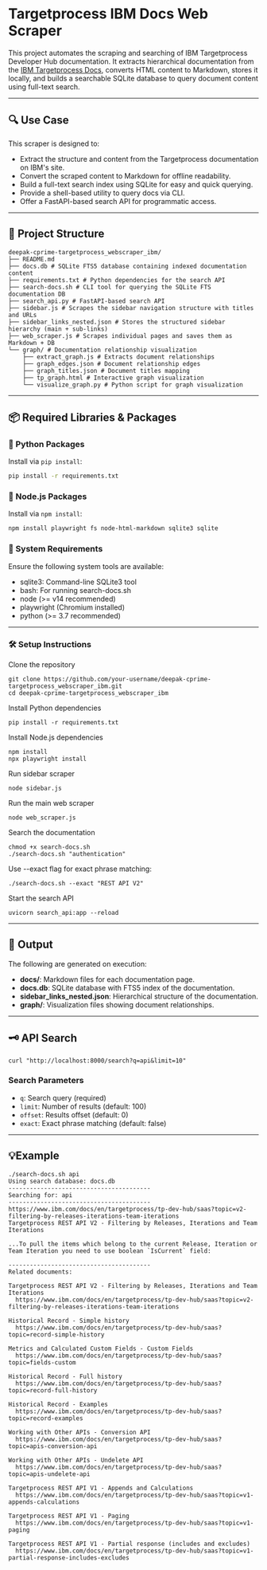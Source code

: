 # Targetprocess IBM Docs Web Scraper

This project automates the scraping and searching of IBM Targetprocess Developer Hub documentation. It extracts hierarchical documentation from the [IBM Targetprocess Docs](https://www.ibm.com/docs/en/targetprocess/tp-dev-hub/saas), converts HTML content to Markdown, stores it locally, and builds a searchable SQLite database to query document content using full-text search.

---

## 🔍 Use Case

This scraper is designed to:
- Extract the structure and content from the Targetprocess documentation on IBM's site.
- Convert the scraped content to Markdown for offline readability.
- Build a full-text search index using SQLite for easy and quick querying.
- Provide a shell-based utility to query docs via CLI.
- Offer a FastAPI-based search API for programmatic access.

---


## 📁 Project Structure

```
deepak-cprime-targetprocess_webscraper_ibm/
├── README.md
├── docs.db # SQLite FTS5 database containing indexed documentation content
├── requirements.txt # Python dependencies for the search API
├── search-docs.sh # CLI tool for querying the SQLite FTS documentation DB
├── search_api.py # FastAPI-based search API
├── sidebar.js # Scrapes the sidebar navigation structure with titles and URLs
├── sidebar_links_nested.json # Stores the structured sidebar hierarchy (main + sub-links)
├── web_scraper.js # Scrapes individual pages and saves them as Markdown + DB
└── graph/ # Documentation relationship visualization
    ├── extract_graph.js # Extracts document relationships
    ├── graph_edges.json # Document relationship edges
    ├── graph_titles.json # Document titles mapping
    ├── tp_graph.html # Interactive graph visualization
    └── visualize_graph.py # Python script for graph visualization
```

---


## 📦 Required Libraries & Packages



### 🐍 Python Packages

Install via `pip install`:
```bash
pip install -r requirements.txt
```

### 🧩 Node.js Packages

Install via `npm install`:
```bash
npm install playwright fs node-html-markdown sqlite3 sqlite
```
### 🧰 System Requirements
Ensure the following system tools are available:
- sqlite3: Command-line SQLite3 tool
- bash: For running search-docs.sh
- node (>= v14 recommended)
- playwright (Chromium installed)
- python (>= 3.7 recommended)

---

### 🛠 Setup Instructions
Clone the repository
```
git clone https://github.com/your-username/deepak-cprime-targetprocess_webscraper_ibm.git
cd deepak-cprime-targetprocess_webscraper_ibm
```
Install Python dependencies
```
pip install -r requirements.txt
```
Install Node.js dependencies
```
npm install
npx playwright install
```
Run sidebar scraper
```
node sidebar.js
```
Run the main web scraper
```
node web_scraper.js
```
Search the documentation
```
chmod +x search-docs.sh
./search-docs.sh "authentication"
```
Use --exact flag for exact phrase matching:
```
./search-docs.sh --exact "REST API V2"
```
Start the search API 
```
uvicorn search_api:app --reload
```
---
## 🧾 Output
The following are generated on execution:
- **docs/**: Markdown files for each documentation page.
- **docs.db**: SQLite database with FTS5 index of the documentation.
- **sidebar_links_nested.json**: Hierarchical structure of the documentation.
- **graph/**: Visualization files showing document relationships.
---
## 🗝️ API Search
```
curl "http://localhost:8000/search?q=api&limit=10"
```
### Search Parameters
- `q`: Search query (required)
- `limit`: Number of results (default: 100)
- `offset`: Results offset (default: 0)
- `exact`: Exact phrase matching (default: false)
---
## 💡Example
```
./search-docs.sh api
Using search database: docs.db
----------------------------------------
Searching for: api
----------------------------------------
https://www.ibm.com/docs/en/targetprocess/tp-dev-hub/saas?topic=v2-filtering-by-releases-iterations-team-iterations
Targetprocess REST API V2 - Filtering by Releases, Iterations and Team Iterations

...To pull the items which belong to the current Release, Iteration or Team Iteration you need to use boolean `IsCurrent` field:

----------------------------------------
Related documents:

Targetprocess REST API V2 - Filtering by Releases, Iterations and Team Iterations
  https://www.ibm.com/docs/en/targetprocess/tp-dev-hub/saas?topic=v2-filtering-by-releases-iterations-team-iterations

Historical Record - Simple history
  https://www.ibm.com/docs/en/targetprocess/tp-dev-hub/saas?topic=record-simple-history

Metrics and Calculated Custom Fields - Custom Fields
  https://www.ibm.com/docs/en/targetprocess/tp-dev-hub/saas?topic=fields-custom

Historical Record - Full history
  https://www.ibm.com/docs/en/targetprocess/tp-dev-hub/saas?topic=record-full-history

Historical Record - Examples
  https://www.ibm.com/docs/en/targetprocess/tp-dev-hub/saas?topic=record-examples

Working with Other APIs - Conversion API
  https://www.ibm.com/docs/en/targetprocess/tp-dev-hub/saas?topic=apis-conversion-api

Working with Other APIs - Undelete API
  https://www.ibm.com/docs/en/targetprocess/tp-dev-hub/saas?topic=apis-undelete-api

Targetprocess REST API V1 - Appends and Calculations
  https://www.ibm.com/docs/en/targetprocess/tp-dev-hub/saas?topic=v1-appends-calculations

Targetprocess REST API V1 - Paging
  https://www.ibm.com/docs/en/targetprocess/tp-dev-hub/saas?topic=v1-paging

Targetprocess REST API V1 - Partial response (includes and excludes)
  https://www.ibm.com/docs/en/targetprocess/tp-dev-hub/saas?topic=v1-partial-response-includes-excludes
```
